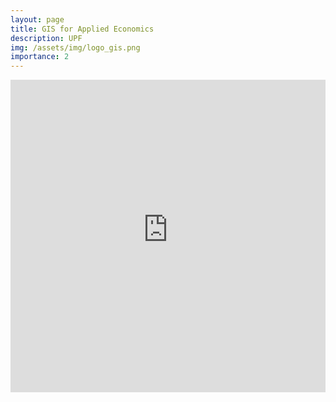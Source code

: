 ```yaml
---
layout: page
title: GIS for Applied Economics
description: UPF
img: /assets/img/logo_gis.png
importance: 2
---
```


<div class="video-container">
    <iframe src="https://gisforappliedeconomics.github.io/" height="500" width="100%" allowfullscreen="" frameborder="0">
    </iframe>
</div>
